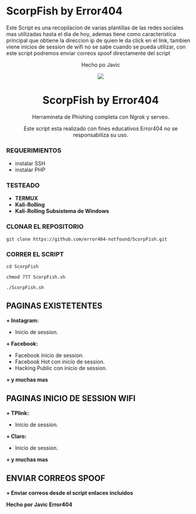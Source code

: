 # ScorpFish by Error404
Este Script es una recopilacion de varias plantillas de las redes sociales mas utilizadas hasta el dia de hoy, 
ademas tiene como caracteristica principal que obtiene la direccion ip de quien le da click en el link, tambien viene 
inicios de session de wifi no se sabe cuando se pueda utilizar, con este script podremos enviar correos spoof 
directamente del script
<p align="center">
  Hecho po Javic
</p>
  
<p align="center">
  <img src="https://github.com/error404-notfound/ScorpFish/blob/master/error404.jpg">  
</p>

<h1 align="center">ScorpFish by Error404</h1>
<p align="center">
  Herramineta de Phishing completa con Ngrok y serveo.
</p>
<p align="center">
  Este script esta realizado con fines educativos Error404 no se responsabiliza su uso.
</p>

### REQUERIMIENTOS

- instalar SSH
- instalar PHP

### TESTEADO
* **TERMUX**
* **Kali-Rolling**
* **Kali-Rolling Subsistema de Windows**

### CLONAR EL REPOSITORIO
```
git clone https://github.com/error404-notfound/ScorpFish.git
```

### CORRER EL SCRIPT

```
cd ScorpFish
```
```
chmod 777 ScorpFish.sh
```
```
./ScorpFish.sh
```
## PAGINAS EXISTETENTES

**+ Instagram:**
- Inicio de session.

**+ Facebook:**
-  Facebook inicio de session.
-  Facebook Hot con inicio de session.
-  Hacking Public con inicio de session.

**+ y muchas mas**


## PAGINAS INICIO DE SESSION WIFI

**+ TPlink:**
- Inicio de session.

**+ Claro:**
- Inicio de session.

**+ y muchas mas**


## ENVIAR CORREOS SPOOF

**+ Enviar correos desde el script enlaces incluidos**


**Hecho por Javic Error404**
